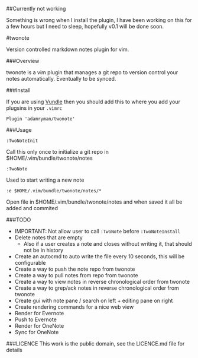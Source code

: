 ##Currently not working

Something is wrong when I install the plugin, I have been working on this for a few hours but I need to sleep, hopefully v0.1 will be done soon.

#twonote

Version controlled markdown notes plugin for vim.

###Overview

twonote is a vim plugin that manages a git repo to version control your notes automatically. Eventually to be synced.

###Install

If you are using [Vundle](https://github.com/VundleVim/Vundle.vim) then you should add this to where you add your plugsins in your `.vimrc`

```
Plugin 'adamryman/twonote'
```

###Usage

```
:TwoNoteInit
```

Call this only once to initialize a git repo in $HOME/.vim/bundle/twonote/notes

```
:TwoNote
```

Used to start writing a new note

```
:e $HOME/.vim/bundle/twonote/notes/*
```

Open file in $HOME/.vim/bundle/twonote/notes and when saved it all be added and commited

###TODO
- IMPORTANT: Not allow user to call `:TwoNote` before `:TwoNoteInstall`
- Delete notes that are empty
	- Also if a user creates a note and closes without writing it, that should not be in history
- Create an autocmd to auto write the file every 10 seconds, this will be configurable
- Create a way to push the note repo from twonote
- Create a way to pull notes from repo from twonote
- Create a way to view notes in reverse chronological order from twonote
- Create a way to grep/ack notes in reverse chronological order from twonote
- Create gui with note pane / search on left + editing pane on right
- Create rendering commands for a nice web view
- Render for Evernote
- Push to Evernote
- Render for OneNote
- Sync for OneNote

###LICENCE
This work is the public domain, see the LICENCE.md file for details
